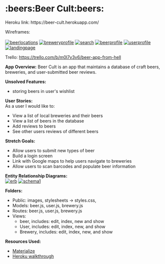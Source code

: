 <h1>:beers:Beer Cult:beers:</h1>
Heroku link: https://beer-cult.herokuapp.com/

Wireframes:
<br><br>
<a href="https://ibb.co/nbKJs5"><img src="https://preview.ibb.co/h6Gbek/beerlocations.jpg" alt="beerlocations" border="0"></a>
<a href="https://ibb.co/c4ZjX5"><img src="https://preview.ibb.co/hUdBC5/breweryprofile.jpg" alt="breweryprofile" border="0"></a>
<a href="https://ibb.co/mzNhKk"><img src="https://preview.ibb.co/b5DYQQ/search.jpg" alt="search" border="0"></a>
<a href="https://ibb.co/dKZjX5"><img src="https://preview.ibb.co/mn6bek/beerprofile.jpg" alt="beerprofile" border="0"></a>
<a href="https://ibb.co/kA3NKk"><img src="https://preview.ibb.co/mgvDQQ/userprofile.jpg" alt="userprofile" border="0"></a>
<a href="https://ibb.co/emZ7kQ"><img src="https://preview.ibb.co/dW8BC5/landingpage.jpg" alt="landingpage" border="0"></a>

Trello: https://trello.com/b/m0l7v3v6/beer-app-from-hell

<b>App Overview:</b>
Beer Cult is an app that maintains a database of craft beers, breweries, and user-submitted beer reviews.

<b>Unsolved Features:</b>
- storing beers in user's wishlist

<b>User Stories:</b><br>
As a user I would like to:
  - View a list of local breweries and their beers
  - View a list of beers in the database
  - Add reviews to beers
  - See other users reviews of different beers

<b>Stretch Goals:</b>
- Allow users to submit new types of beer
- Build a login screen
- Link with Google maps to help users navigate to breweries
- Allow users to scan barcodes and populate beer information

<b>Entity Relationship Diagrams:</b><br>
<a href="https://ibb.co/gw7Gek"><img src="https://preview.ibb.co/m5mnkQ/erb.jpg" alt="erb" border="0"></a>
<a href="https://ibb.co/itids5"><img src="https://preview.ibb.co/hiGys5/schema1.jpg" alt="schema1" border="0"></a>

<b>Folders:</b><br>
- Public: images, stylesheets -> styles.css,<br>
- Models: beer.js, user.js, brewery.js<br>
- Routes: beer.js, user.js, brewery.js<br>
- Views:<br>
    - beer, includes: edit, index, new and show<br>
    - User, includes: edit, index, new, and show<br>
    - Brewery, includes: edit, index, new, and show

<b>Resources Used:</b>
* <a href="http://materializecss.com/"> Materialize </a>
* <a href="https://readwrite.com/2014/09/23/heroku-for-beginners-app-hosting-101/"> Heroku walkthrough </a>

